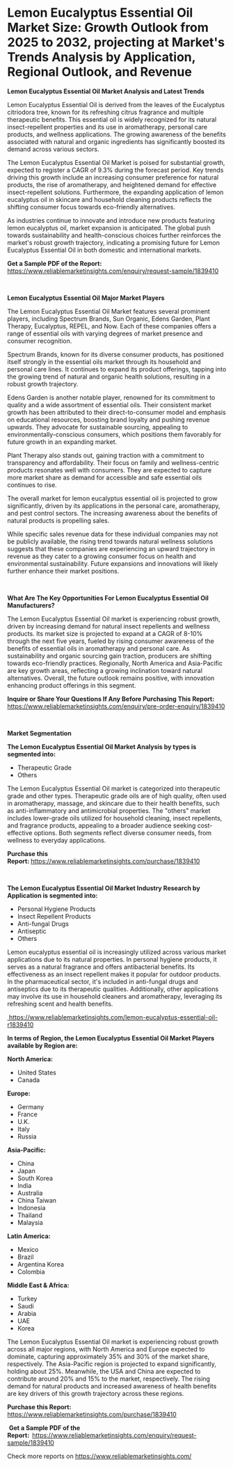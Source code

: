 <p><h1>Lemon Eucalyptus Essential Oil Market Size: Growth Outlook from 2025 to 2032, projecting at Market's Trends Analysis by Application, Regional Outlook, and Revenue</h1></p><p><strong>Lemon Eucalyptus Essential Oil Market Analysis and Latest Trends</strong></p>
<p><p>Lemon Eucalyptus Essential Oil is derived from the leaves of the Eucalyptus citriodora tree, known for its refreshing citrus fragrance and multiple therapeutic benefits. This essential oil is widely recognized for its natural insect-repellent properties and its use in aromatherapy, personal care products, and wellness applications. The growing awareness of the benefits associated with natural and organic ingredients has significantly boosted its demand across various sectors.</p><p>The Lemon Eucalyptus Essential Oil Market is poised for substantial growth, expected to register a CAGR of 9.3% during the forecast period. Key trends driving this growth include an increasing consumer preference for natural products, the rise of aromatherapy, and heightened demand for effective insect-repellent solutions. Furthermore, the expanding application of lemon eucalyptus oil in skincare and household cleaning products reflects the shifting consumer focus towards eco-friendly alternatives.</p><p>As industries continue to innovate and introduce new products featuring lemon eucalyptus oil, market expansion is anticipated. The global push towards sustainability and health-conscious choices further reinforces the market's robust growth trajectory, indicating a promising future for Lemon Eucalyptus Essential Oil in both domestic and international markets.</p></p>
<p><strong>Get a Sample PDF of the Report:&nbsp;</strong> <a href="https://www.reliablemarketinsights.com/enquiry/request-sample/1839410?utm_campaign=2039&utm_medium=2&utm_source=Github&utm_content=ia&utm_term=07022025&utm_id=lemon-eucalyptus-essential-oil">https://www.reliablemarketinsights.com/enquiry/request-sample/1839410</a></p>
<p>&nbsp;</p>
<p><strong>Lemon Eucalyptus Essential Oil Major Market Players</strong></p>
<p><p>The Lemon Eucalyptus Essential Oil Market features several prominent players, including Spectrum Brands, Sun Organic, Edens Garden, Plant Therapy, Eucalyptus, REPEL, and Now. Each of these companies offers a range of essential oils with varying degrees of market presence and consumer recognition.</p><p>Spectrum Brands, known for its diverse consumer products, has positioned itself strongly in the essential oils market through its household and personal care lines. It continues to expand its product offerings, tapping into the growing trend of natural and organic health solutions, resulting in a robust growth trajectory.</p><p>Edens Garden is another notable player, renowned for its commitment to quality and a wide assortment of essential oils. Their consistent market growth has been attributed to their direct-to-consumer model and emphasis on educational resources, boosting brand loyalty and pushing revenue upwards. They advocate for sustainable sourcing, appealing to environmentally-conscious consumers, which positions them favorably for future growth in an expanding market.</p><p>Plant Therapy also stands out, gaining traction with a commitment to transparency and affordability. Their focus on family and wellness-centric products resonates well with consumers. They are expected to capture more market share as demand for accessible and safe essential oils continues to rise.</p><p>The overall market for lemon eucalyptus essential oil is projected to grow significantly, driven by its applications in the personal care, aromatherapy, and pest control sectors. The increasing awareness about the benefits of natural products is propelling sales.</p><p>While specific sales revenue data for these individual companies may not be publicly available, the rising trend towards natural wellness solutions suggests that these companies are experiencing an upward trajectory in revenue as they cater to a growing consumer focus on health and environmental sustainability. Future expansions and innovations will likely further enhance their market positions.</p></p>
<p>&nbsp;</p>
<p><strong>What Are The Key Opportunities For Lemon Eucalyptus Essential Oil Manufacturers?</strong></p>
<p><p>The Lemon Eucalyptus Essential Oil market is experiencing robust growth, driven by increasing demand for natural insect repellents and wellness products. Its market size is projected to expand at a CAGR of 8-10% through the next five years, fueled by rising consumer awareness of the benefits of essential oils in aromatherapy and personal care. As sustainability and organic sourcing gain traction, producers are shifting towards eco-friendly practices. Regionally, North America and Asia-Pacific are key growth areas, reflecting a growing inclination toward natural alternatives. Overall, the future outlook remains positive, with innovation enhancing product offerings in this segment.</p></p>
<p><strong>Inquire or Share Your Questions If Any Before Purchasing This Report:</strong> <a href="https://www.reliablemarketinsights.com/enquiry/pre-order-enquiry/1839410?utm_campaign=2039&utm_medium=2&utm_source=Github&utm_content=ia&utm_term=07022025&utm_id=lemon-eucalyptus-essential-oil">https://www.reliablemarketinsights.com/enquiry/pre-order-enquiry/1839410</a></p>
<p>&nbsp;</p>
<p><strong>Market Segmentation</strong></p>
<p><strong>The Lemon Eucalyptus Essential Oil Market Analysis by types is segmented into:</strong></p>
<p><ul><li>Therapeutic Grade</li><li>Others</li></ul></p>
<p><p>The Lemon Eucalyptus Essential Oil market is categorized into therapeutic grade and other types. Therapeutic grade oils are of high quality, often used in aromatherapy, massage, and skincare due to their health benefits, such as anti-inflammatory and antimicrobial properties. The "others" market includes lower-grade oils utilized for household cleaning, insect repellents, and fragrance products, appealing to a broader audience seeking cost-effective options. Both segments reflect diverse consumer needs, from wellness to everyday applications.</p></p>
<p><strong>Purchase this Report:&nbsp;</strong><a href="https://www.reliablemarketinsights.com/purchase/1839410?utm_campaign=2039&utm_medium=2&utm_source=Github&utm_content=ia&utm_term=07022025&utm_id=lemon-eucalyptus-essential-oil">https://www.reliablemarketinsights.com/purchase/1839410</a></p>
<p>&nbsp;</p>
<p><strong>The Lemon Eucalyptus Essential Oil Market Industry Research by Application is segmented into:</strong></p>
<p><ul><li>Personal Hygiene Products</li><li>Insect Repellent Products</li><li>Anti-fungal Drugs</li><li>Antiseptic</li><li>Others</li></ul></p>
<p><p>Lemon eucalyptus essential oil is increasingly utilized across various market applications due to its natural properties. In personal hygiene products, it serves as a natural fragrance and offers antibacterial benefits. Its effectiveness as an insect repellent makes it popular for outdoor products. In the pharmaceutical sector, it's included in anti-fungal drugs and antiseptics due to its therapeutic qualities. Additionally, other applications may involve its use in household cleaners and aromatherapy, leveraging its refreshing scent and health benefits.</p></p>
<p><a href="https://www.reliablemarketinsights.com/lemon-eucalyptus-essential-oil-r1839410?utm_campaign=2039&utm_medium=2&utm_source=Github&utm_content=ia&utm_term=07022025&utm_id=lemon-eucalyptus-essential-oil">&nbsp;https://www.reliablemarketinsights.com/lemon-eucalyptus-essential-oil-r1839410</a></p>
<p><strong>In terms of Region, the Lemon Eucalyptus Essential Oil Market Players available by Region are:</strong></p>
<p>
    <p> <strong> North America: </strong>
        <ul>
            <li>United States</li>
            <li>Canada</li>
        </ul>
        </p> 
    <p> <strong> Europe: </strong>
        <ul>
            <li>Germany</li>
            <li>France</li>
            <li>U.K.</li>
            <li>Italy</li>
            <li>Russia</li>
        </ul>
        </p> 
    <p> <strong> Asia-Pacific: </strong>
        <ul>
            <li>China</li>
            <li>Japan</li>
            <li>South Korea</li>
            <li>India</li>
            <li>Australia</li>
            <li>China Taiwan</li>
            <li>Indonesia</li>
            <li>Thailand</li>
            <li>Malaysia</li>
        </ul>
        </p> 
    <p> <strong> Latin America: </strong>
        <ul>
            <li>Mexico</li>
            <li>Brazil</li>
            <li>Argentina Korea</li>
            <li>Colombia</li>
        </ul>
        </p> 
    <p> <strong> Middle East & Africa: </strong>
        <ul>
            <li>Turkey</li>
            <li>Saudi</li>
            <li>Arabia</li>
            <li>UAE</li>
            <li>Korea</li>
        </ul>
    </p>
    </p>
<p><p>The Lemon Eucalyptus Essential Oil market is experiencing robust growth across all major regions, with North America and Europe expected to dominate, capturing approximately 35% and 30% of the market share, respectively. The Asia-Pacific region is projected to expand significantly, holding about 25%. Meanwhile, the USA and China are expected to contribute around 20% and 15% to the market, respectively. The rising demand for natural products and increased awareness of health benefits are key drivers of this growth trajectory across these regions.</p></p>
<p><strong>Purchase this Report: </strong><a href="https://www.reliablemarketinsights.com/purchase/1839410?utm_campaign=2039&utm_medium=2&utm_source=Github&utm_content=ia&utm_term=07022025&utm_id=lemon-eucalyptus-essential-oil">https://www.reliablemarketinsights.com/purchase/1839410</a></p>
<p>&nbsp;<strong>Get a Sample PDF of the Report:&nbsp;&nbsp;</strong><a href="https://www.reliablemarketinsights.com/enquiry/request-sample/1839410?utm_campaign=2039&utm_medium=2&utm_source=Github&utm_content=ia&utm_term=07022025&utm_id=lemon-eucalyptus-essential-oil">https://www.reliablemarketinsights.com/enquiry/request-sample/1839410</a></p>
<p><strong></strong></p>
<p>Check more reports on <a href="https://www.reliablemarketinsights.com/?utm_campaign=2039&utm_medium=2&utm_source=Github&utm_content=ia&utm_term=07022025&utm_id=lemon-eucalyptus-essential-oil">https://www.reliablemarketinsights.com/</a></p>